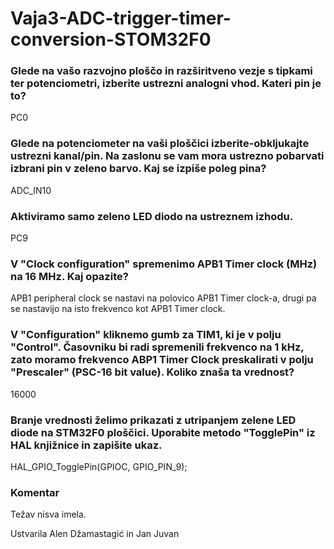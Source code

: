 # Vaja3-ADC-trigger-timer-conversion-STOM32F0

<h3> Glede na vašo razvojno ploščo in razširitveno vezje s tipkami ter potenciometri, izberite ustrezni analogni vhod. Kateri pin je to?</h3>
<p>PC0</p>

<h3>Glede na potenciometer na vaši ploščici izberite-obkljukajte ustrezni kanal/pin. Na zaslonu se vam mora ustrezno pobarvati izbrani pin v zeleno barvo. Kaj se izpiše poleg pina?</h3>
<p>ADC_IN10</p>

<h3>Aktiviramo samo zeleno LED diodo na ustreznem izhodu.</h3>
<p>PC9</p>

<h3>V "Clock configuration" spremenimo APB1 Timer clock (MHz) na 16 MHz. Kaj opazite?</h3>
<p>APB1 peripheral clock se nastavi na polovico APB1 Timer clock-a, drugi
pa se nastavijo na isto frekvenco kot APB1 Timer clock.</p>

<h3>V "Configuration" kliknemo gumb za TIM1, ki je v polju "Control". Časovniku bi radi spremenili frekvenco na 1 kHz, zato moramo frekvenco ABP1 Timer Clock preskalirati v polju "Prescaler" (PSC-16 bit value). Koliko znaša ta vrednost?</h3>
<p>16000</p>

<h3>Branje vrednosti želimo prikazati z utripanjem zelene LED diode na STM32F0 ploščici. Uporabite metodo "TogglePin" iz HAL knjižnice in zapišite ukaz.</h3>
<p>HAL_GPIO_TogglePin(GPIOC, GPIO_PIN_9);</p>

<h3>Komentar</h3>
<p>Težav nisva imela.</p>
<p>Ustvarila Alen Džamastagić in Jan Juvan</p>
